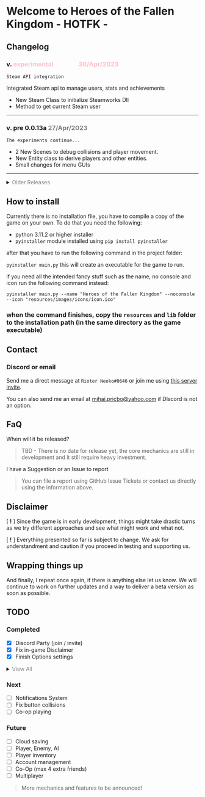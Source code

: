 # Welcome to Heroes of the Fallen Kingdom - HOTFK -

## Changelog
### v. <span style="color:pink">experimental<span> <span style="color:white"> 0.0.14b <span> <span style="color:pink">30/Apr/2023<span>

    Steam API integration

Integrated Steam api to manage users, stats and achievements

 - New Steam Class to initialize Steamworks Dll
 - Method to get current Steam user

---

### v. pre 0.0.13a <span style="color:grey">27/Apr/2023<span>

    The experiments continue...

 - 2 New Scenes to debug collisions and player movement.
 - New Entity class to derive players and other entities.
 - Small changes for menu GUIs

---

<details closed>
<summary><span style="color:grey">Older Releases</span></summary>

### v. <span style="color:pink">experimental<span> <span style="color:white"> 0.0.13b <span> <span style="color:pink">28/Apr/2023<span>

    Different route for major experiments

 The following changes can be found under the `rebased` folder:

 - Updated Discord Activity to extract User avatar, username and discriminant
 - Added detection of requests for Invite or Join trough Discord Activity.
 - Improved GUI with dynamic positioning, scaling and scene fading effects.
 - New widgets for displaying text on screen including multiple lines.
 - New class for discord RPC activity and the required methods.
 - <span style="color:red"> game maps are currently disabled for debugging and implementing new features.<span>

### v. pre 0.0.12a <span style="color:grey">24/Apr/2023<span>

    You've got to experiment to figure out what works. (And fail a lot...)

 - Tilemap experiment.
 - Collisions experiment.
 - Player and movement experiment.

### v. pre 0.0.11a <span style="color:grey">23/Apr/2023<span>
 - New fonts for the game.
 - Option to toggle chat/console visibility.
 - New sandbox area (will be used for debugging mostly).
 - Notification widget to dispaly text on screen.
 - Modified the structe and the way that the game loads components.
 - Added Scenes and Camera with the posibility to follow an Object or Entity.

### v. pre 0.0.10a <span style="color:grey">18/Apr/2023</span>
    Settings Update! Everything is loaded and saved with dynamic configuration file!
 - Settings are now automatically loaded.
 - Options to save or reset settings.

### v. pre 0.0.9a <span style="color:grey">17/Apr/2023</span>
 - Implemented Discord SDK for activity status and party management.
 - Polishing things up before first content update!
 - Made the code more readable and removed obsolete parts.
 - Added a few console commands to controll music and sfx.
 - Started to work on Options (INCOMPLETE).

### v. pre 0.0.8a <span style="color:grey">11/Apr/2023</span>
 - Created a global mixer for easier usage.
 - New options page.

### v. pre 0.0.7a <span style="color:grey">11/Apr/2023</span>
 - Added a chat box that will be used to chat or input commands later on.
 - Game no longer close completely when pressing Escape too many times.
 - Fixed invalid invite link for Discord server.

### v. pre-0.0.6a <span style="color:grey">9/Apr/2023</span>
- Added particles class and particles in the main menu.
- Added sound mixer for background music and putton events.
- Created 2 new buttons for options and leaving the game.
- Adjusted certain UI elements.

### v. pre-0.0.5a <span style="color:grey">4/Feb/2023</span>
- Added links for Discord and Github in the main menu
- Paralax background

### v. pre-0.0.4a <span style="color:grey">3/Feb/2023</span>
- Added 5 slots for offline accounts
- Started the accounts system

### v. pre-0.0.3a
- More files removed (some will return later)
- Better game-loop and events handling

### v. pre-0.0.2a
- Older backup files moved to cloud and now require a key to access.
- Cache removal for multiple folders.
- Other unused resources removed.
- Dynamic scaling to support different monitor resolutions.
- Adjusted certain files and code for the upcoming updateds.

</details>

## How to install

Currently there is no installation file, you have to compile a copy of the game on your own. To do that you need the following:

 - python 3.11.2 or higher installer
 - `pyinstaller` module installed using `pip install pyinstaller`

after that you have to run the following command in the project folder:

`pyinstaller main.py` this will create an executable for the game to run.

if you need all the intended fancy stuff such as the name, no console and icon run the following command instead:

`pyinstaller main.py --name "Heroes of the Fallen Kingdom" --noconsole --icon "resources/images/icons/icon.ico"`

### **when the command finishes, copy the `resources` and `lib` folder to the installation path (in the same directory as the game executable)**

## Contact
### Discord or email
Send me a direct message at `Rioter Neeko#0646` or join me using [this server invite](https://discord.gg/xcEYBpn2k2).

You can also send me an email at mihai.pricbo@yahoo.com if DIscord is not an option.

## FaQ
When will it be released?
> TBD - There is no date for release yet, the core mechanics are still in development and it still require heavy investment.

I have a Suggestion or an Issue to report
> You can file a report using GitHub Issue Tickets or contact us directly using the information above.


## Disclaimer
[ **!** ] Since the game is in early development, things might take drastic turns as we try different approaches and see what might work and what not.

[ **!** ] Everything presented so far is subject to change. We ask for understandment and caution if you proceed in testing and supporting us.


## Wrapping things up
And finally, I repeat once again, if there is anything else let us know.
We will continue to work on further updates and a way to deliver a beta version as soon as possible.

## TODO
### Completed
- [x] Discord Party (join / invite)
- [x] Fix in-game Disclaimer
- [x] Finish Options settings
<details closed>
<summary><span style="color:grey">View All</span></summary>
    
- [x] Sound System
- [x] Core System
- [x] Menu Views
- [x] Chat System
- [x] Uninterupted music between scenes
- [x] Responsive GUI
- [x] Animated Main Menu
- [x] Discord SDK implemented
- [X] Rework Font System
- [x] Creative / Sandbox
- [x] Commands to support Creative / Sandbox
- [x] Save and Load data
- [x] Tutorial level (Singleplayer)
    
</details>

### Next
- [ ] Notifications System
- [ ] Fix button collisions
- [ ] Co-op playing

### Future
- [ ] Cloud saving
- [ ] Player, Enemy, AI
- [ ] Player inventory
- [ ] Account management
- [ ] Co-Op (max 4 extra friends)
- [ ] Multiplayer

> More mechanics and features to be announced!
